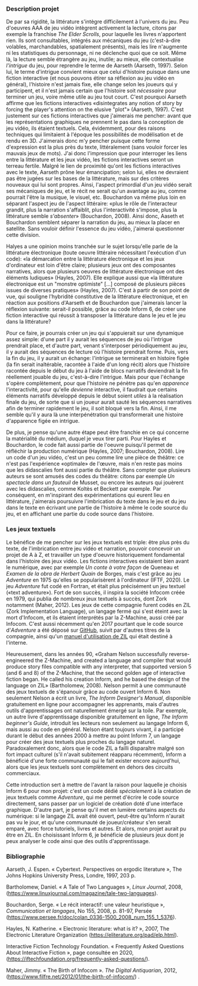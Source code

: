 ### Description projet

De par sa rigidité, la littérature s'intègre difficilement à l'univers du jeu. Peu d'oeuvres AAA de jeu vidéo intègrent activement la lecture, citons par exemple la franchise *The Elder Scrolls*, pour laquelle les livres n'apportent rien. Ils sont consultables, intégrés aux mécaniques du jeu (c'est-à-dire volables, marchandables, spatialement présents), mais les lire n'augmente ni les statistiques du personnage, ni ne déclenche quoi que ce soit. Même là, la lecture semble étrangère au jeu, inutile; au mieux, elle contextualise *l'intrigue* du jeu, pour reprendre le terme de Aarseth (Aarseth, 1997). Selon lui, le terme d'intrigue convient mieux que celui d'histoire puisque dans une fiction interactive (et nous pouvons étirer sa réflexion au jeu vidéo en général), l'histoire n'est jamais fixe, elle change selon les joueurs qui y participent, et il n'est jamais certain que l'histoire soit *nécessaire* pour terminer un jeu, voire même utile au jeu tout court. C'est pourquoi Aarseth affirme que les fictions interactives «disintegrates any notion of story by forcing the player's attention on the elusive "plot"» (Aarseth, 1997). C'est justement sur ces fictions interactives que j'aimerais me pencher: avant que les représentations graphiques ne prennent le pas dans la conception de jeu vidéo, ils étaient textuels. Cela, évidemment, pour des raisons techniques qui limitaient à l'époque les possibilités de modélisation et de rendu en 3D. J'aimerais donc m'y pencher puisque cette forme d'expression est la plus près du texte, littéralement (sans vouloir forcer les mauvais jeux de mots). J'ai donc l'impression que pour interroger les liens entre la littérature et les jeux vidéo, les fictions interactives seront un terreau fertile. Malgré le lien de proximité qu'ont les fictions interactives avec le texte, Aarseth prône leur émancipation; selon lui, elles ne devraient pas être jugées sur les bases de la littérature, mais sur des critères nouveaux qui lui sont propres. Ainsi, l'aspect primordial d'un jeu vidéo serait ses mécaniques de jeu, et le récit ne serait qu'un avantage au jeu, comme pourrait l'être la musique, le visuel, etc. Bouchardon va même plus loin en séparant l'aspect jeu de l'aspect littéraire:  «plus le rôle de l'interacteur grandit, plus la narration s'affaiblit, plus l'interactivité s'impose, plus la littérature semble *s'absenter*» (Bouchardon, 2008). Ainsi donc, Aaseth et Bouchardon semblent séparer la narration du jeu, au mieux la placer en satellite. Sans vouloir définir l'essence du jeu vidéo, j'aimerai questionner cette division.

Halyes a une opinion moins tranchée sur le sujet lorsqu'elle parle de la littérature électronique (toute oeuvre littéraire nécessitant l'exécution d'un code): «la démarcation entre la littérature électronique et les jeux d'ordinateur est loin d'être claire; plusieurs jeux ont des composantes narratives, alors que plusieurs oeuvres de littérature électronique ont des éléments ludiques» (Hayles, 2007). Elle explique aussi que «la littérature électronique est un "monstre optimiste" [...] composé de plusieurs pièces issues de diverses pratiques» (Hayles, 2007). C'est à partir de son point de vue, qui souligne l'hybridité constitutive de la littérature électronique, et en réaction aux positions d'Aarseth et de Bouchardon que j'aimerais lancer la réflexion suivante: serait-il possible, grâce au code Inform 6, de créer une fiction interactive qui réussit à transposer la littérature dans le jeu et le jeu dans la littérature?

Pour ce faire, je pourrais créer un jeu qui s'appuierait sur une dynamique assez simple: d'une part il y aurait les séquences de jeu où l'intrigue prendrait place, et d'autre part, venant s'interposer périodiquement au jeu, il y aurait des séquences de lecture où l'histoire prendrait forme. Puis, vers la fin du jeu, il y aurait un échange: l'intrigue se terminerait en histoire figée (la fin serait inaltérable, racontée à l'aide d'un long récit) alors que l'histoire racontée depuis le début du jeu à l'aide de blocs narratifs deviendrait la fin réellement jouable du jeu, c'est-à-dire l'intrigue. Mais pour que l'échange s'opère complètement, pour que l'histoire ne pénètre pas qu'en *apparence* l'interactivité, pour qu'elle *devienne* interactive, il faudrait que certains éléments narratifs développé depuis le début soient *utiles* à la réalisation finale du jeu, de sorte que si un joueur aurait sauté les séquences narratives afin de terminer rapidement le jeu, il soit bloqué vers la fin. Ainsi, il me semble qu'il y aura là une interpénétration qui transformerait une histoire d'apparence figée en intrigue.

De plus, je pense qu'une autre étape peut être franchie en ce qui concerne la matérialité du médium, duquel je veux tirer parti. Pour Hayles et Bouchardon, le code fait aussi partie de l'oeuvre puisqu'il permet de réfléchir la production numérique (Hayles, 2007; Bouchardon, 2008). Lire un code d'un jeu vidéo, c'est un peu comme lire une pièce de théâtre: ce n'est pas l'expérience «optimale» de l'œuvre, mais n'en reste pas moins que les didascalies font aussi partie du théâtre. Sans compter que plusieurs auteurs se sont amusés des codes du théâtre: citons par exemple *Un spectacle dans un fauteuil* de Musset, ou encore les auteurs qui jouèrent avec les didascalies, comme Koltès et Beckett par exemple. Par conséquent, en m'inspirant des expérimentations qui eurent lieu en littérature, j'aimerais poursuivre l'imbrication du texte dans le jeu et du jeu dans le texte en écrivant une partie de l'histoire à même le code source du jeu, et en affichant une partie du code source dans l'histoire.

### Les jeux textuels

Le bénéfice de me pencher sur les jeux textuels est triple: être plus près du texte, de l'imbrication entre jeu vidéo et narration, pouvoir concevoir un projet de A à Z, et travailler un type d'oeuvre historiquement fondamental dans l'histoire des jeux vidéo. Les fictions interactives existaient bien avant le numérique, avec par exemple *Un conte à votre façon* de Queneau et *Examen de la obra de Herbert Quain* de Borges, mais c'est grâce au jeu *Adventure* en 1975 qu'elles se popularisèrent à l'ordinateur (IFTF, 2020). Le jeu *Adventure* fut codé en Fortran, et était plus précisément un jeu textuel («text adventure»). Fort de son succès, il inspira la société Infocom créée en 1979, qui publia de nombreux jeux textuels à succès, dont Zork notamment (Maher, 2012). Les jeux de cette compagnie furent codés en ZIL (Zork Implementation Language), un langage fermé qui s'est éteint avec la mort d'Infocom, et ils étaient interprétés par la Z-Machine, aussi créé par Infocom. C'est aussi récemment qu'en 2017 pourtant que le code source d'*Adventure* a été déposé sur [GitHub](https://github.com/historicalsource), suivit par d'autres titres de la compagnie, ainsi qu'un [manuel d'utilisation de ZIL](https://ia800909.us.archive.org/9/items/Learning_ZIL_Steven_Eric_Meretzky_1995/Learning_ZIL_Steven_Eric_Meretzky_1995.pdf) qui était destiné à l'interne.

Heureusement, dans les années 90, «Graham Nelson successfully reverse-engineered the Z-Machine, and created a language and compiler that would produce story files compatible with any interpreter, that supported version 5 (and 6 and 8) of the Z-Machine, that the second golden age of interactive fiction began. He called his creation Inform, and he based the design of the language on ZIL» (Bartholomew, 2008). Nelson permit à une communauté des jeux textuels de s'épanouir grâce au code ouvert Inform 6. Non seulement Nelson a écrit un livre, *The Inform Designer's Manual*, disponible gratuitement en ligne pour accompagner les apprenants, mais d'autres outils d'apprentissages ont naturellement émergé sur la toile. Par exemple, un autre livre d'apprentissage disponible gratuitement en ligne, *The Inform beginner's Guide*, introduit les lecteurs non seulement au langage Inform 6, mais aussi au code en général. Nelson étant toujours vivant, il a participé durant le début des années 2000 à mettre au point Inform 7, un langage pour créer des jeux textuels plus proches du langage naturel. Paradoxalement donc, alors que le code ZIL a failli disparaître malgré son fort impact culturel (s'il n'avait subitement réapparu récemment), Inform a bénéficié d'une forte communauté qui le fait exister encore aujourd'hui, alors que les jeux textuels sont complètement en dehors des circuits commerciaux.

Cette introduction sert à mettre de l'avant la raison pour laquelle je choisis Inform 6 pour mon projet: c'est un code dédié *spécialement* à la création de jeux textuels comme *Adventure*, qui me permet d'écrire le code source directement, sans passer par un logiciel de création doté d'une interface graphique. D'autre part, je pense qu'il met en lumière certains aspects du numérique: si le langage ZIL avait été ouvert, peut-être qu'Inform n'aurait pas vu le jour, et qu'une communauté de joueur/créateur s'en serait emparé, avec force tutoriels, livres et autres. Et alors, mon projet aurait pu être en ZIL. En choisissant Inform 6, je bénéficie de plusieurs jeux dont je peux analyser le code ainsi que des outils d'apprentissage.

### Bibliographie

Aarseth, J. Espen. « Cybertext. Perspectives on ergodic literature », The Johns Hopkins University Press, Londre, 1997, 203 p.

Bartholomew, Daniel. « A Tale of Two Languages », *Linux Journal*, 2008, (https://www.linuxjournal.com/magazine/tale-two-languages).

Bouchardon, Serge. « Le récit interactif: une valeur heuristique », *Communication et langages*, No 155, 2008, p. 81-97, Persée (https://www.persee.fr/doc/colan_0336-1500_2008_num_155_1_5376).

Hayles, N. Katherine. « Electronic literature: what is it? », 2007, The Electronic Literature Organization (https://eliterature.org/pad/elp.html).

Interactive Fiction Technology Foundation. « Frequently Asked Questions About Interactive Fiction », page consultée en 2020, (https://iftechfoundation.org/frequently-asked-questions/).

Maher, Jimmy. « The Birth of Infocom ». *The Digital Antiquarian*, 2012,(https://www.filfre.net/2012/01/the-birth-of-infocom/) .
